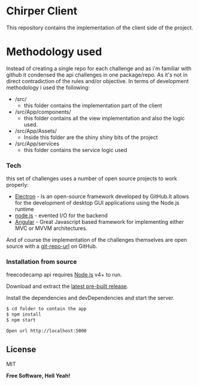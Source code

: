 # Chirper Client



This repository contains the implementation of the client side of the project.


# Methodology used
Instead of creating a single repo for each challenge and as i'm familiar with github it condensed the api challenges in one package/repo.
As it's not in direct contradiction of the rules and/or objective.
In terms of development methodology i used the following:
  - /src/
    - this folder contains the implementation part of the client
  - /src/App/components/
    - this folder contains all the view implementation and also the logic used. 
  - /src/App/Assets/
    - Inside this folder are the shiny shiny bits of the project
  - /src/App/services
    - this folder contains the service logic used



### Tech

this set of challenges uses a number of open source projects to work properly:
* [Electron] - Is an open-source framework developed by GitHub.It allows for the development of desktop GUI applications using the Node.js runtime
* [node.js] - evented I/O for the backend
* [Angular] - Great Javascript based framework for implementing either MVC or MVVM architectures.



And of course the implementation of the challenges themselves are open source with a [git-repo-url]
 on GitHub.

### Installation from source

freecodecamp api  requires [Node.js](https://nodejs.org/) v4+ to run.

Download and extract the [latest pre-built release](https://github.com/jonniebigodes/chirper/releases).

Install the dependencies and devDependencies and start the server.

```sh
$ cd folder to contain the app
$ npm install 
$ npm start

Open url http://localhost:5000
```


License
----

MIT


**Free Software, Hell Yeah!**

[//]: # (These are reference links used in the body of this note and get stripped out when the markdown processor does its job. There is no need to format nicely because it shouldn't be seen. Thanks SO - http://stackoverflow.com/questions/4823468/store-comments-in-markdown-syntax)


   
   [git-repo-url]: <https://github.com/jonniebigodes/chirper.git>
   [node.js]: <http://nodejs.org>
   [Electron]: <https://electron.atom.io/>
   [PlGh]:  <https://github.com/jonniebigodes/https://github.com/jonniebigodes/chirper/tree/master/chirper-client/tree/master/plugins/github/readme.md>
   [Angular]: <https://angularjs.org/>

